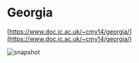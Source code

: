 Georgia
=======

[https://www.doc.ic.ac.uk/~cmy14/georgia/](https://www.doc.ic.ac.uk/~cmy14/georgia/)

![snapshot](http://i.imgur.com/RQuAHVt.png)

